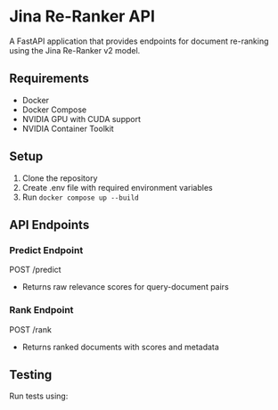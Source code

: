 # Jina Re-Ranker API

A FastAPI application that provides endpoints for document re-ranking using the Jina Re-Ranker v2 model.

## Requirements
- Docker
- Docker Compose
- NVIDIA GPU with CUDA support
- NVIDIA Container Toolkit

## Setup
1. Clone the repository
2. Create .env file with required environment variables
3. Run `docker compose up --build`

## API Endpoints

### Predict Endpoint
POST /predict
- Returns raw relevance scores for query-document pairs

### Rank Endpoint
POST /rank
- Returns ranked documents with scores and metadata

## Testing
Run tests using:
